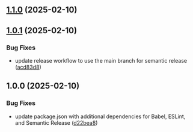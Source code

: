 ## [1.1.0](https://github.com/Ridvan-bot/npm-pohlman/compare/v1.0.1...v1.1.0) (2025-02-10)

## [1.0.1](https://github.com/Ridvan-bot/npm-pohlman/compare/v1.0.0...v1.0.1) (2025-02-10)

### Bug Fixes

* update release workflow to use the main branch for semantic release ([acd83d8](https://github.com/Ridvan-bot/npm-pohlman/commit/acd83d8bbe10a892a4c960d09bd7b035a96cad94))

## 1.0.0 (2025-02-10)

### Bug Fixes

* update package.json with additional dependencies for Babel, ESLint, and Semantic Release ([d22bea8](https://github.com/Ridvan-bot/npm-pohlman/commit/d22bea84d50de66a7bb72094b12e9e93d7bc6c36))
